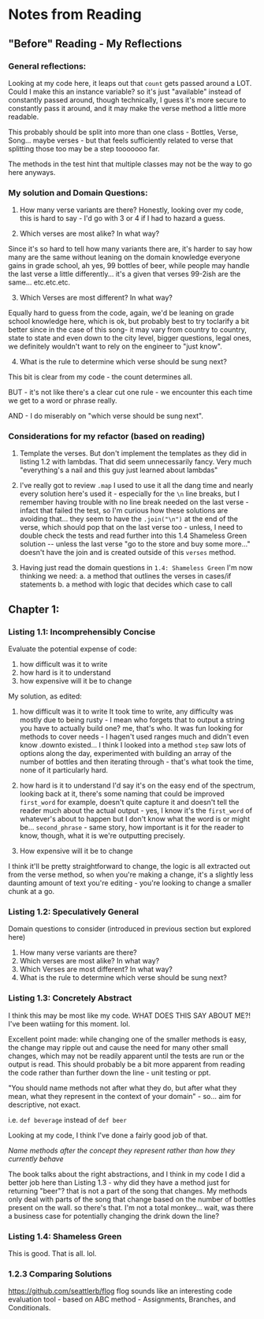 # Notes from Reading

## "Before" Reading - My Reflections
### General reflections:
Looking at my code here, it leaps out that `count` gets passed around a LOT. Could I make this an instance variable? so it's just "available" instead of constantly passed around, though technically, I guess it's more secure to constantly pass it around, and it may make the verse method a little more readable.

This probably should be split into more than one class - Bottles, Verse, Song... maybe verses - but that feels sufficiently related to verse that splitting those too may be a step tooooooo far.

The methods in the test hint that multiple classes may not be the way to go here anyways.

### My solution and Domain Questions:
1. How many verse variants are there?
Honestly, looking over my code, this is hard to say - I'd go with 3 or 4 if I had to hazard a guess.

2. Which verses are most alike? In what way?

Since it's so hard to tell how many variants there are, it's harder to say how many are the same without leaning on the domain knowledge everyone gains in grade school, ah yes, 99 bottles of beer, while people may handle the last verse a little differently... it's a given that verses 99-2ish are the same... etc.etc.etc.

3. Which Verses are most different? In what way?

Equally hard to guess from the code, again, we'd be leaning on grade school knowledge here, which is ok, but probably best to try toclarify a bit better since in the case of this song- it may vary from country to country, state to state and even down to the city level, bigger questions, legal ones, we definitely wouldn't want to rely on the engineer to "just know".

4. What is the rule to determine which verse should be sung next?

This bit is clear from my code - the count determines all.

BUT - it's not like there's a clear cut one rule - we encounter this each time we get to a word or phrase really.

AND - I do miserably on "which verse should be sung next".

### Considerations for my refactor (based on reading)
1. Template the verses. But don't implement the templates as they did in listing 1.2 with lambdas. That did seem unnecessarily fancy. Very much "everything's a nail and this guy just learned about lambdas"

2. I've really got to review `.map` I used to use it all the dang time and nearly every solution here's used it - especially for the `\n` line breaks, but I remember having trouble with no line break needed on the last verse - infact that failed the test, so I'm curious how these solutions are avoiding that... they seem to have the `.join("\n")` at the end of the verse, which should pop that on the last verse too - unless, I need to double check the tests and read further into this 1.4 Shameless Green solution -- unless the last verse "go to the store and buy some more..." doesn't have the join and is created outside of this `verses` method.

3. Having just read the domain questions in `1.4: Shameless Green` I'm now thinking we need:
a. a method that outlines the verses in cases/if statements
b. a method with logic that decides which case to call



## Chapter 1:

### Listing 1.1: Incomprehensibly Concise

Evaluate the potential expense of code:
1. how difficult was it to write
2. how hard is it to understand
3. how expensive will it be to change

My solution, as edited:
1. how difficult was it to write
It took time to write, any difficulty was mostly due to being rusty - I mean who forgets that to output a string you have to actually build one? me, that's who. It was fun looking for methods to cover needs - I hagen't used ranges much and didn't even know .downto existed... I think I looked into a method `step` saw lots of options along the day, experimented with building an array of the number of bottles and then iterating through - that's what took the time, none of it particularly hard.

2. how hard is it to understand
I'd say it's on the easy end of the spectrum, looking back at it, there's some naming that could be improved `first_word` for example, doesn't quite capture it and doesn't tell the reader much about the actual output - yes, I know it's the `first_word` of whatever's about to happen but I don't know what the word is or might be... `second_phrase` - same story, how important is it for the reader to know, though, what it is we're outputting precisely.

3. How expensive will it be to change

I think it'll be pretty straightforward to change, the logic is all extracted out from the verse method, so when you're making a change, it's a slightly less daunting amount of text you're editing - you're looking to change a smaller chunk at a go.

### Listing 1.2: Speculatively General

Domain questions to consider (introduced in previous section but explored here)

1. How many verse variants are there?
2. Which verses are most alike? In what way?
3. Which Verses are most different? In what way?
4. What is the rule to determine which verse should be sung next?

### Listing 1.3: Concretely Abstract
I think this may be most like my code. WHAT DOES THIS SAY ABOUT ME?! I've been watiing for this moment. lol.

Excellent point made: while changing one of the smaller methods is easy, the change may ripple out and cause the need for many other small changes, which may not be readily apparent until the tests are run or the output is read. This should probably be a bit more apparent from reading the code rather than further down the line - unit testing or ppt.

"You should name methods not after what they do, but after what they mean, what they represent in the context of your domain" - so... aim for descriptive, not exact.

i.e. `def beverage` instead of `def beer`

Looking at my code, I think I've done a fairly good job of that.

*Name methods after the concept they represent rather than how they currently behave*

The book talks about the right abstractions, and I think in my code I did a better job here than Listing 1.3 - why did they have a method just for returning "beer"? that is not a part of the song that changes. My methods only deal with parts of the song that change based on the number of bottles present on the wall. so there's that. I'm not a total monkey... wait, was there a business case for potentially changing the drink down the line?

### Listing 1.4: Shameless Green

This is good. That is all. lol.

### 1.2.3 Comparing Solutions
https://github.com/seattlerb/flog flog sounds like an interesting code evaluation tool - based on ABC method - Assignments, Branches, and Conditionals.


